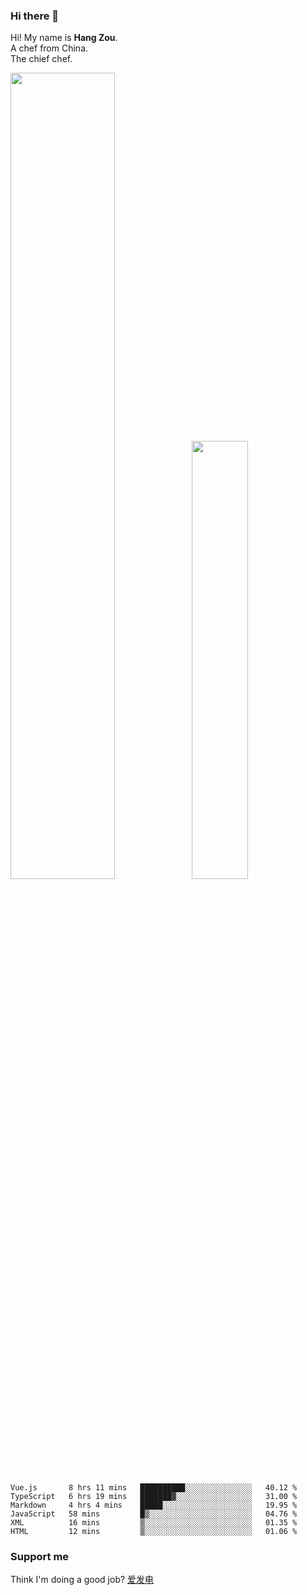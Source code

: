 ### Hi there 👋

Hi! My name is **Hang Zou**.  
A chef from China.  
The chief chef.

<img align="" width="57.5%" src="https://github-readme-stats.vercel.app/api?username=zouhangwithsweet&hide_title=true&hide_border=true&show_icons=true&include_all_commits=true&line_height=21" /><img align="" width="42.4%" src="https://github-readme-stats.vercel.app/api/top-langs/?username=zouhangwithsweet&hide_title=true&hide_border=true&layout=compact" />

<!--START_SECTION:waka-->

```text
Vue.js       8 hrs 11 mins   ██████████░░░░░░░░░░░░░░░   40.12 %
TypeScript   6 hrs 19 mins   ███████▓░░░░░░░░░░░░░░░░░   31.00 %
Markdown     4 hrs 4 mins    █████░░░░░░░░░░░░░░░░░░░░   19.95 %
JavaScript   58 mins         █▒░░░░░░░░░░░░░░░░░░░░░░░   04.76 %
XML          16 mins         ▒░░░░░░░░░░░░░░░░░░░░░░░░   01.35 %
HTML         12 mins         ▒░░░░░░░░░░░░░░░░░░░░░░░░   01.06 %
```

<!--END_SECTION:waka-->

### Support me

Think I'm doing a good job? [爱发电](https://afdian.net/@zouhangsweet)
